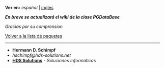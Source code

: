 **Ver en:** _español_ | [ingles](http://code.google.com/p/javaclassesrepository/wiki/PGDataBase?tm=6&wl=en)

**_En breve se actualizará el wiki de la clase PGDataBase_**

_Gracias por su comprension_

[Volver a la lista de paquetes](http://code.google.com/p/javaclassesrepository/wiki/packages?tm=6&wl=es)

---

  * **Hermann D. Schimpf**
  * _hschimpf@hds-solutions.net_
  * **[HDS Solutions](http://hds-solutions.net)** - _Soluciones Informáticas_
